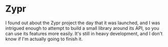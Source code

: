 Zypr
====

I found out about the Zypr project the day that it was launched, and I was intrigued enough to attempt to build a small library around its API, so you can use its features more easily. It's still in heavy development, and I don't know if I'm actually going to finish it.
